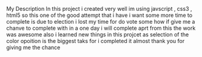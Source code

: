My Description
In this project i created very well im using javscript , css3 , html5  so this one of the good attempt that i have i want some more time to complete is due to election i lost my time for do vote some how if give me a chanve to complete with in a one day i will complete aprt from this the work was awesome also i learned new things in this projcet as selection of the color opoition is the biggest taks for i completed it almost thank you for giving me the chance
